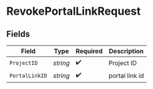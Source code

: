 # RevokePortalLinkRequest


## Fields

| Field              | Type               | Required           | Description        |
| ------------------ | ------------------ | ------------------ | ------------------ |
| `ProjectID`        | *string*           | :heavy_check_mark: | Project ID         |
| `PortalLinkID`     | *string*           | :heavy_check_mark: | portal link id     |